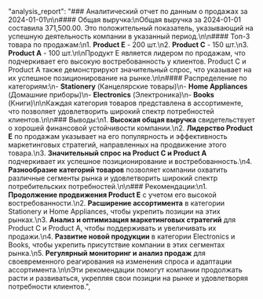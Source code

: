 "analysis_report": "### Аналитический отчет по данным о продажах за 2024-01-01\n\n#### Общая выручка:\nОбщая выручка за 2024-01-01 составила 371,500.00. Это положительный показатель, указывающий на успешную деятельность компании в указанный период.\n\n#### Топ-3 товара по продажам:\n1. **Product E** - 200 шт.\n2. **Product C** - 150 шт.\n3. **Product A** - 100 шт.\n\nПродукт E является лидером по продажам, что подчеркивает его высокую востребованность у клиентов. Product C и Product A также демонстрируют значительный спрос, что указывает на их успешное позиционирование на рынке.\n\n#### Распределение по категориям:\n- **Stationery** (Канцелярские товары)\n- **Home Appliances** (Домашние приборы)\n- **Electronics** (Электроника)\n- **Books** (Книги)\n\nКаждая категория товаров представлена в ассортименте, что позволяет удовлетворить широкий спектр потребностей клиентов.\n\n### Выводы:\n1. **Высокая общая выручка** свидетельствует о хорошей финансовой устойчивости компании.\n2. **Лидерство Product E** по продажам указывает на его популярность и эффективность маркетинговых стратегий, направленных на продвижение этого товара.\n3. **Значительный спрос на Product C и Product A** подчеркивает их успешное позиционирование и востребованность.\n4. **Разнообразие категорий товаров** позволяет компании охватить различные сегменты рынка и удовлетворить широкий спектр потребительских потребностей.\n\n### Рекомендации:\n1. **Продолжение продвижения Product E** с учетом его высокой востребованности.\n2. **Расширение ассортимента** в категории Stationery и Home Appliances, чтобы укрепить позиции на этих рынках.\n3. **Анализ и оптимизация маркетинговых стратегий** для Product C и Product A, чтобы поддерживать и увеличивать их продажи.\n4. **Развитие новой продукции** в категории Electronics и Books, чтобы укрепить присутствие компании в этих сегментах рынка.\n5. **Регулярный мониторинг и анализ продаж** для своевременного реагирования на изменения спроса и адаптации ассортимента.\n\nЭти рекомендации помогут компании продолжать расти и развиваться, укрепляя свои позиции на рынке и удовлетворяя потребности клиентов.",